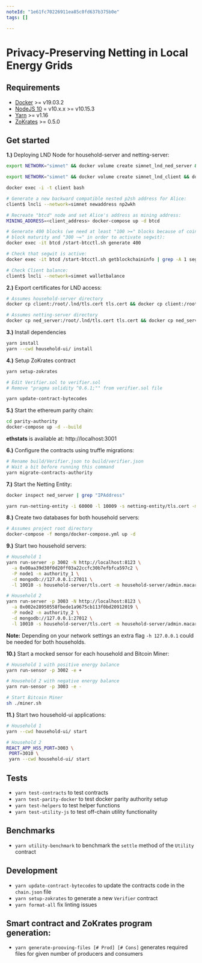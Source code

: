 ```yaml
---
noteId: "1e61fc70226911ea85c0fd637b375b0e"
tags: []

---
```


# Privacy-Preserving Netting in Local Energy Grids

## Requirements

- [Docker](https://docs.docker.com/install/) >= v19.03.2
- [NodeJS 10](https://nodejs.org/en/download/) = v10.x.x >= v10.15.3
- [Yarn](https://yarnpkg.com/lang/en/docs/install) >= v1.16
- [ZoKrates](https://github.com/Zokrates/ZoKrates) >= 0.5.0

## Get started

**1.)** Deploying LND Node for household-server and netting-server:

```bash
export NETWORK="simnet" && docker volume create simnet_lnd_ned_server && docker-compose run -p 10009:10009 -p 9735:9735 -d --name ned_server --volume simnet_lnd_ned_server:/root/.lnd lnd

export NETWORK="simnet" && docker volume create simnet_lnd_client && docker-compose run -p 10010:10009 -d --name client --volume simnet_lnd_client:/root/.lnd lnd

docker exec -i -t client bash

# Generate a new backward compatible nested p2sh address for Alice:
client$ lncli --network=simnet newaddress np2wkh

# Recreate "btcd" node and set Alice's address as mining address:
MINING_ADDRESS=<client_address> docker-compose up -d btcd

# Generate 400 blocks (we need at least "100 >=" blocks because of coinbase
# block maturity and "300 ~=" in order to activate segwit):
docker exec -it btcd /start-btcctl.sh generate 400

# Check that segwit is active:
docker exec -it btcd /start-btcctl.sh getblockchaininfo | grep -A 1 segwit

# Check Client balance:
client$ lncli --network=simnet walletbalance
```

**2.)** Export certificates for LND access:

```bash
# Assumes household-server directory
docker cp client:/root/.lnd/tls.cert tls.cert && docker cp client:/root/.lnd/data/chain/bitcoin/simnet/admin.macaroon admin.macaroon && chmod -R 775 admin.macaroon

# Assumes netting-server directory
docker cp ned_server:/root/.lnd/tls.cert tls.cert && docker cp ned_server:/root/.lnd/data/chain/bitcoin/simnet/admin.macaroon admin.macaroon && chmod -R 775 admin.macaroon
```

**3.)** Install dependencies

```bash
yarn install
yarn --cwd household-ui/ install
```

**4.)** Setup ZoKrates contract

```bash
yarn setup-zokrates

# Edit Verifier.sol to verifier.sol
# Remove "pragma solidity ^0.6.1;"" from verifier.sol file

yarn update-contract-bytecodes
```

**5.)** Start the ethereum parity chain:

```bash
cd parity-authority
docker-compose up -d --build
```

**ethstats** is available at: http://localhost:3001

**6.)** Configure the contracts using truffle migrations:

```bash
# Rename build/Verifier.json to build/verifier.json
# Wait a bit before running this command
yarn migrate-contracts-authority
```

**7.)** Start the Netting Entity:

```bash
docker inspect ned_server | grep "IPAddress"

yarn run-netting-entity -i 60000 -l 10009 -s netting-entity/tls.cert -m netting-entity/admin.macaroon -p 8123 -a <IPAddress>
```

**8.)** Create two databases for both household servers:

```bash
# Assumes project root directory
docker-compose -f mongo/docker-compose.yml up -d
```

**9.)** Start two household servers:

```bash
# Household 1
yarn run-server -p 3002 -N http://localhost:8123 \
  -a 0x00aa39d30f0d20ff03a22ccfc30b7efbfca597c2 \
  -P node1 -n authority_1 \
  -d mongodb://127.0.0.1:27011 \
  -l 10010 -s household-server/tls.cert -m household-server/admin.macaroon
```

```bash
# Household 2
yarn run-server -p 3003 -N http://localhost:8123 \
  -a 0x002e28950558fbede1a9675cb113f0bd20912019 \
  -P node2 -n authority_2 \
  -d mongodb://127.0.0.1:27012 \
  -l 10010 -s household-server/tls.cert -m household-server/admin.macaroon
```

**Note:** Depending on your network settings an extra flag `-h 127.0.0.1` could be needed for both households.

**10.)** Start a mocked sensor for each household and Bitcoin Miner:

```bash
# Household 1 with positive energy balance
yarn run-sensor -p 3002 -e +
```

```bash
# Household 2 with negative energy balance
yarn run-sensor -p 3003 -e -
```

```bash
# Start Bitcoin Miner
sh ./miner.sh
```

**11.)** Start two household-ui applications:

```bash
# Household 1
yarn --cwd household-ui/ start
```

```bash
# Household 2
REACT_APP_HSS_PORT=3003 \
 PORT=3010 \
 yarn --cwd household-ui/ start
```

## Tests

- `yarn test-contracts` to test contracts
- `yarn test-parity-docker` to test docker parity authority setup
- `yarn test-helpers` to test helper functions
- `yarn test-utility-js` to test off-chain utility functionality

## Benchmarks

- `yarn utility-benchmark` to benchmark the `settle` method of the `Utility` contract

## Development

- `yarn update-contract-bytecodes` to update the contracts code in the `chain.json` file
- `yarn setup-zokrates` to generate a new `Verifier` contract
- `yarn format-all` fix linting issues

## Smart contract and ZoKrates program generation:
- `yarn generate-prooving-files [# Prod] [# Cons]` generates required files for given number of producers and consumers
